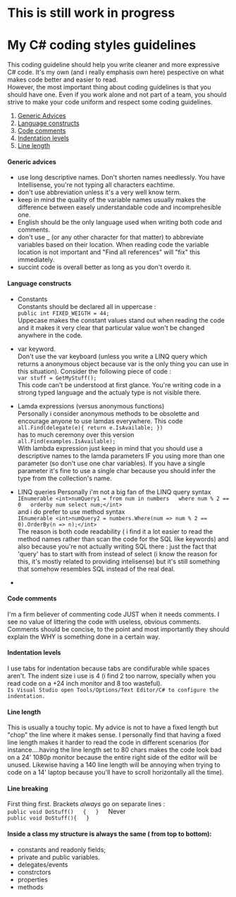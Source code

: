 # This is still work in progress

# My C# coding styles guidelines

This coding guideline should help you write cleaner and more expressive C# code. It's my own (and i really emphasis own here) pespective on what makes code better and easier to read.  
However, the most important thing about coding guidelines is that you should have one. Even if you work alone and not part of a team, you should strive to make your code uniform and respect some coding guidelines.  

1.  [Generic Advices](#generic_advices)
2.  [Language constructs](#language_constructs)
3.  [Code comments](#language_constructs)
4.  [Indentation levels](#indentation)
5.  [Line length](#linelength)

#### Generic advices

- use long descriptive names. Don't shorten names needlessly. You have Intellisense, you're not typing all characters eachtime.  
- don't use abbreviation unless it's a very well know term.  
- keep in mind the quality of the variable names usually makes the difference between easely understandable code and incomprehesible one.  
- English should be the only language used when writing both code and comments.  
- don't use _ (or any other character for that matter) to abbreviate variables based on their location. When reading code the variable location is not important and "Find all references" will "fix" this immediately.  
- succint code is overall better as long as you don't overdo it.

#### Language constructs

- Constants  
Constants should be declared all in uppercase :  
`public int FIXED_WEIGTH = 44;`  
Uppecase makes the constant values stand out when reading the code and it makes it very clear that particular value won't be changed anywhere in the code.  

- var keyword.  
Don't use the var keyboard (unless you write a LINQ query which returns a anonymous object because var is the only thing you can use in this situation). Consider the following piece of code :  
`var stuff = GetMyStuff();`  
This code can't be understood at first glance. You're writing code in a strong typed language and the actualy type is not visible there.  

- Lamda expressions (versus anonymous functions)  
Personally i consider anonymous methods to be obsolette and encourage anyone to use lamdas everywhere. This code  
`all.Find(delegate(e){ return e.IsAvailable; })`  
has to much ceremony over this version  
`all.Find(examples.IsAvailable);`  
With lambda expression just keep in mind that you should use a descriptive names to the lamda parameters IF you using more than one parameter (so don't use one char variables). If you have a single parameter it's fine to use a single char because you should infer the type from the collection's name.  

- LINQ queries Personally i'm not a big fan of the LINQ query syntax  
`IEnumerable <int>numQuery1 = from num in numbers  
where num % 2 == 0  
orderby num select num;</int>`  
and i do prefer to use method syntax  
`IEnumerable <int>numQuery2 = numbers.Where(num => num % 2 == 0).OrderBy(n => n);</int>`  
The reason is both code readability ( i find it a lot easier to read the method names rather than scan the code for the SQL like keywords) and also because you're not actually writing SQL there : just the fact that 'query' has to start with from instead of select (i know the reason for this, it's mostly related to providing intelisense) but it's still something that somehow resembles SQL instead of the real deal.  

-

#### Code comments

I'm a firm believer of commenting code JUST when it needs comments. I see no value of littering the code with useless, obvious comments.  
Comments should be concise, to the point and most importantly they should explain the WHY is something done in a certain way.

#### Indentation levels

I use tabs for indentation because tabs are condifurable while spaces aren't. The indent size i use is 4 (i find 2 too narrow, specially when you read code on a +24 inch monitor and 8 too wasteful).  
`Is Visual Studio open Tools/Options/Text Editor/C# to configure the indentation.  
`

#### Line length

This is usually a touchy topic. My advice is not to have a fixed length but "chop" the line where it makes sense. I personally find that having a fixed line length makes it harder to read the code in different scenarios (for instance....having the line length set to 80 chars makes the code look bad on a 24' 1080p monitor because the entire right side of the editor will be unused. Likewise having a 140 line length will be annoying when trying to code on a 14' laptop because you'll have to scroll horizontally all the time).  

#### Line breaking

First thing first. Brackets *always* go on separate lines :  
`public void DoStuff()  
{  
}  
`Never  
`public void DoStuff(){  
}`

#### Inside a class my structure is always the same ( from top to bottom):  
- constants and readonly fields;  
- private and public variables.  
- delegates/events  
- constrctors  
- properties  
- methods